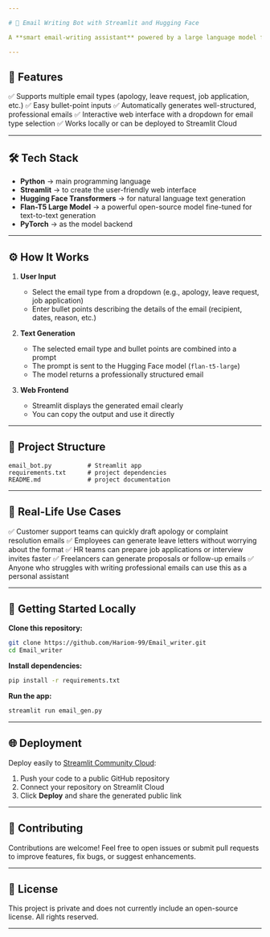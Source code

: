 ```yaml
---

# 📧 Email Writing Bot with Streamlit and Hugging Face

A **smart email-writing assistant** powered by a large language model from Hugging Face and an interactive web interface built with Streamlit. This app helps you generate professional emails of various types (apology, leave request, job application, and more) using bullet-point inputs.

---
```


## 🚀 Features

✅ Supports multiple email types (apology, leave request, job application, etc.)
✅ Easy bullet-point inputs
✅ Automatically generates well-structured, professional emails
✅ Interactive web interface with a dropdown for email type selection
✅ Works locally or can be deployed to Streamlit Cloud

---

## 🛠️ Tech Stack

* **Python** → main programming language
* **Streamlit** → to create the user-friendly web interface
* **Hugging Face Transformers** → for natural language text generation
* **Flan-T5 Large Model** → a powerful open-source model fine-tuned for text-to-text generation
* **PyTorch** → as the model backend

---

## ⚙️ How It Works

1. **User Input**

   * Select the email type from a dropdown (e.g., apology, leave request, job application)
   * Enter bullet points describing the details of the email (recipient, dates, reason, etc.)

2. **Text Generation**

   * The selected email type and bullet points are combined into a prompt
   * The prompt is sent to the Hugging Face model (`flan-t5-large`)
   * The model returns a professionally structured email

3. **Web Frontend**

   * Streamlit displays the generated email clearly
   * You can copy the output and use it directly

---

## 🧩 Project Structure

```
email_bot.py          # Streamlit app
requirements.txt      # project dependencies
README.md             # project documentation
```

---

## 🌟 Real-Life Use Cases

✅ Customer support teams can quickly draft apology or complaint resolution emails
✅ Employees can generate leave letters without worrying about the format
✅ HR teams can prepare job applications or interview invites faster
✅ Freelancers can generate proposals or follow-up emails
✅ Anyone who struggles with writing professional emails can use this as a personal assistant

---

## 🚀 Getting Started Locally

**Clone this repository:**

```bash
git clone https://github.com/Hariom-99/Email_writer.git
cd Email_writer

```

**Install dependencies:**

```bash
pip install -r requirements.txt
```

**Run the app:**

```bash
streamlit run email_gen.py
```

---

## 🌐 Deployment

Deploy easily to [Streamlit Community Cloud](https://streamlit.io/cloud):

1. Push your code to a public GitHub repository
2. Connect your repository on Streamlit Cloud
3. Click **Deploy** and share the generated public link

---

## 🤝 Contributing

Contributions are welcome! Feel free to open issues or submit pull requests to improve features, fix bugs, or suggest enhancements.

---

## 📄 License

This project is private and does not currently include an open-source license. All rights reserved.

---


